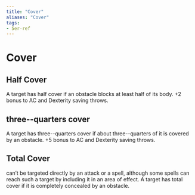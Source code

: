 ```yaml
---
title: "Cover"
aliases: "Cover"
tags:
- 5er-ref
---
```


# Cover

## Half Cover
A target has half cover if an obstacle blocks at least half of its body. +2 bonus to AC and Dexterity saving throws.
  
## three--quarters cover
A target has three--quarters cover if about three--quarters of it is covered by an obstacle. +5 bonus to AC and Dexterity saving throws. 

## Total Cover 
can’t be targeted directly by an attack or a spell, although some spells can reach such a target by including it in an area of effect. A target has total cover if it is completely concealed by an obstacle.